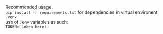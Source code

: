 Recommended usage:  
    `pip install -r requirements.txt` for dependencies in virtual environent `.venv`  
use of `.env` variables as such:  
    `TOKEN=(token here)`
